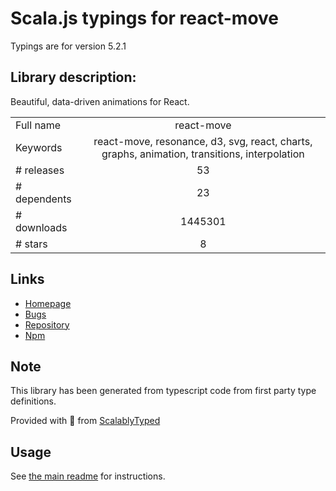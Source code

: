 
# Scala.js typings for react-move

Typings are for version 5.2.1

## Library description:
Beautiful, data-driven animations for React.

|                    |                 |
| ------------------ | :-------------: |
| Full name          | react-move |
| Keywords           | react-move, resonance, d3, svg, react, charts, graphs, animation, transitions, interpolation |
| # releases         | 53 |
| # dependents       | 23 |
| # downloads        | 1445301 |
| # stars            | 8 |

## Links
- [Homepage](https://github.com/react-tools/react-move#readme)
- [Bugs](https://github.com/react-tools/react-move/issues)
- [Repository](https://github.com/react-tools/react-move)
- [Npm](https://www.npmjs.com/package/react-move)
    


## Note
This library has been generated from typescript code from first party type definitions.

Provided with :purple_heart: from [ScalablyTyped](https://github.com/oyvindberg/ScalablyTyped)

## Usage
See [the main readme](../../readme.md) for instructions.


